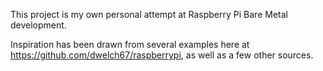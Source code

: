 This project is my own personal attempt at Raspberry Pi Bare Metal development.

Inspiration has been drawn from several examples here at https://github.com/dwelch67/raspberrypi, as well as a few other sources.

